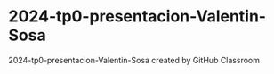 # 2024-tp0-presentacion-Valentin-Sosa
2024-tp0-presentacion-Valentin-Sosa created by GitHub Classroom
